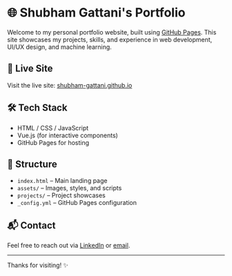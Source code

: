 # 🌐 Shubham Gattani's Portfolio

Welcome to my personal portfolio website, built using [GitHub Pages](https://pages.github.com/). This site showcases my projects, skills, and experience in web development, UI/UX design, and machine learning.

## 🚀 Live Site
Visit the live site: [shubham-gattani.github.io](https://shubham-gattani.github.io)

## 🛠️ Tech Stack
- HTML / CSS / JavaScript
- Vue.js (for interactive components)
- GitHub Pages for hosting

## 📁 Structure
- `index.html` – Main landing page
- `assets/` – Images, styles, and scripts
- `projects/` – Project showcases
- `_config.yml` – GitHub Pages configuration

## 📬 Contact
Feel free to reach out via [LinkedIn](https://www.linkedin.com/in/shubham-gattani) or [email](mailto:your-email@example.com).

---

Thanks for visiting! ✨
